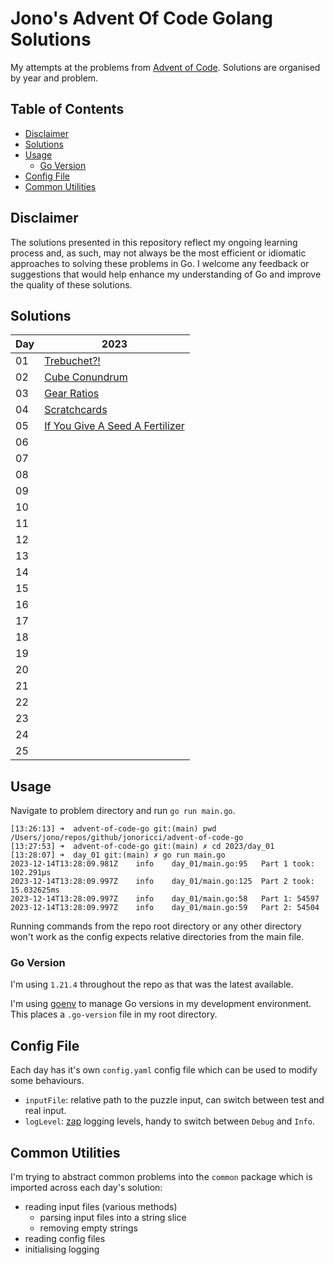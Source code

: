 # Jono's Advent Of Code Golang Solutions <!-- omit in toc -->

My attempts at the problems from [Advent of Code](https://adventofcode.com/). Solutions are organised by year and problem.

## Table of Contents <!-- omit in toc -->

- [Disclaimer](#disclaimer)
- [Solutions](#solutions)
- [Usage](#usage)
  - [Go Version](#go-version)
- [Config File](#config-file)
- [Common Utilities](#common-utilities)

## Disclaimer

The solutions presented in this repository reflect my ongoing learning process and, as such, may not always be the most efficient or idiomatic approaches to solving these problems in Go. I welcome any feedback or suggestions that would help enhance my understanding of Go and improve the quality of these solutions.

## Solutions

| Day | 2023 |
|---|---|
| 01 | [Trebuchet?!][23d01] |
| 02 | [Cube Conundrum][23d02] |
| 03 | [Gear Ratios][23d03] |
| 04 | [Scratchcards][23d04] |
| 05 | [If You Give A Seed A Fertilizer][23d05] |
| 06 |  |
| 07 |  |
| 08 |  |
| 09 |  |
| 10 |  |
| 11 |  |
| 12 |  |
| 13 |  |
| 14 |  |
| 15 |  |
| 16 |  |
| 17 |  |
| 18 |  |
| 19 |  |
| 20 |  |
| 21 |  |
| 22 |  |
| 23 |  |
| 24 |  |
| 25 |  |

## Usage

Navigate to problem directory and run `go run main.go`.

```shell
[13:26:13] ➜  advent-of-code-go git:(main) pwd
/Users/jono/repos/github/jonoricci/advent-of-code-go
[13:27:53] ➜  advent-of-code-go git:(main) ✗ cd 2023/day_01
[13:28:07] ➜  day_01 git:(main) ✗ go run main.go
2023-12-14T13:28:09.981Z	info	day_01/main.go:95	Part 1 took: 102.291µs
2023-12-14T13:28:09.997Z	info	day_01/main.go:125	Part 2 took: 15.032625ms
2023-12-14T13:28:09.997Z	info	day_01/main.go:58	Part 1: 54597
2023-12-14T13:28:09.997Z	info	day_01/main.go:59	Part 2: 54504
```

Running commands from the repo root directory or any other directory won't work as the config expects relative directories from the main file.

### Go Version

I'm using `1.21.4` throughout the repo as that was the latest available.

I'm using [goenv][url_goenv] to manage Go versions in my development environment. This places a `.go-version` file in my root directory.

## Config File

Each day has it's own `config.yaml` config file which can be used to modify some behaviours.

- `inputFile`: relative path to the puzzle input, can switch between test and real input.
- `logLevel`: [zap][url_zap] logging levels, handy to switch between `Debug` and `Info`.

<!-- Links -->

[23d01]: 2023/day_01/
[23d02]: 2023/day_02/
[23d03]: 2023/day_03/
[23d04]: 2023/day_04/
[23d05]: 2023/day_05/

[url_zap]: https://github.com/uber-go/zap
[url_goenv]: https://github.com/go-nv/goenv

## Common Utilities

I'm trying to abstract common problems into the `common` package which is imported across each day's solution:

- reading input files (various methods)
  - parsing input files into a string slice
  - removing empty strings
- reading config files
- initialising logging
